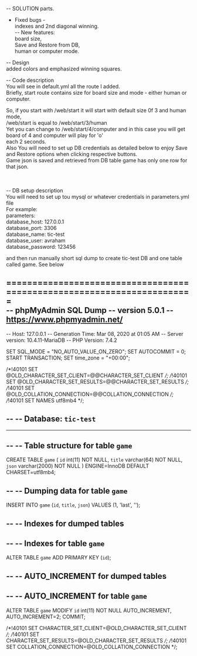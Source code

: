 -- SOLUTION parts.<br/>

- Fixed bugs - <br/>
  indexes and 2nd diagonal winning.<br/>
-- New features: <br/>
board size, <br/>
Save and Restore from DB,<br/>
human or computer mode.<br/>

-- Design <br/>
added colors and emphasized winning squares.

-- Code description <br/>
You will see in default.yml all the route I added. <br/>
Briefly, start route contains size for board size and mode - either human or computer. <br/>

So, if you start with /web/start it will start with default size 0f 3 and human mode,<br/>
/web/start is equal to /web/start/3/human <br/>
Yet you can change to /web/start/4/computer and in this case you will get board of 4 and computer will play for 'o'<br/>
each 2 seconds.<br/>
Also You will need to set up DB credentials as detailed below to enjoy Save and Restore options when clicking respective buttons.<br/>
Game json is saved and retrieved from DB table game has only one row for that json.<br/>
<br/>
<br/>

-- DB setup description <br/>
You will need to set up tou mysql or whatever credentials in parameters.yml file <br/>
For example: <br/>
parameters:<br/>
    database_host: 127.0.0.1 <br/>
    database_port: 3306 <br/>
    database_name: tic-test <br/>
    database_user: avraham <br/>
    database_password: 123456 <br/>
    
and then run manually short sql dump to create tic-test DB and one table called game. See below <br/>

=======================================================================
<br/>
-- phpMyAdmin SQL Dump
-- version 5.0.1
-- https://www.phpmyadmin.net/
--
-- Host: 127.0.0.1
-- Generation Time: Mar 08, 2020 at 01:05 AM
-- Server version: 10.4.11-MariaDB
-- PHP Version: 7.4.2

SET SQL_MODE = "NO_AUTO_VALUE_ON_ZERO";
SET AUTOCOMMIT = 0;
START TRANSACTION;
SET time_zone = "+00:00";


/*!40101 SET @OLD_CHARACTER_SET_CLIENT=@@CHARACTER_SET_CLIENT */;
/*!40101 SET @OLD_CHARACTER_SET_RESULTS=@@CHARACTER_SET_RESULTS */;
/*!40101 SET @OLD_COLLATION_CONNECTION=@@COLLATION_CONNECTION */;
/*!40101 SET NAMES utf8mb4 */;

--
-- Database: `tic-test`
--

-- --------------------------------------------------------

--
-- Table structure for table `game`
--

CREATE TABLE `game` (
  `id` int(11) NOT NULL,
  `title` varchar(64) NOT NULL,
  `json` varchar(2000) NOT NULL
) ENGINE=InnoDB DEFAULT CHARSET=utf8mb4;

--
-- Dumping data for table `game`
--

INSERT INTO `game` (`id`, `title`, `json`) VALUES
(1, 'last', '');

--
-- Indexes for dumped tables
--

--
-- Indexes for table `game`
--
ALTER TABLE `game`
  ADD PRIMARY KEY (`id`);

--
-- AUTO_INCREMENT for dumped tables
--

--
-- AUTO_INCREMENT for table `game`
--
ALTER TABLE `game`
  MODIFY `id` int(11) NOT NULL AUTO_INCREMENT, AUTO_INCREMENT=2;
COMMIT;

/*!40101 SET CHARACTER_SET_CLIENT=@OLD_CHARACTER_SET_CLIENT */;
/*!40101 SET CHARACTER_SET_RESULTS=@OLD_CHARACTER_SET_RESULTS */;
/*!40101 SET COLLATION_CONNECTION=@OLD_COLLATION_CONNECTION */;


